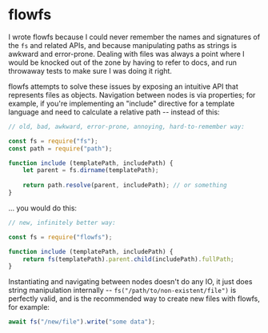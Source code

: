 flowfs
======

I wrote flowfs because I could never remember the names and signatures of the `fs` and related APIs, and because manipulating paths as strings is awkward and error-prone.  Dealing with files was always a point where I would be knocked out of the zone by having to refer to docs, and run throwaway tests to make sure I was doing it right.

flowfs attempts to solve these issues by exposing an intuitive API that represents files as objects.  Navigation between nodes is via properties; for example, if you're implementing an "include" directive for a template language and need to calculate a relative path -- instead of this:

```javascript
// old, bad, awkward, error-prone, annoying, hard-to-remember way:

const fs = require("fs");
const path = require("path");

function include (templatePath, includePath) {
	let parent = fs.dirname(templatePath);
	
	return path.resolve(parent, includePath); // or something
}
```

... you would do this:

```javascript
// new, infinitely better way:

const fs = require("flowfs");

function include (templatePath, includePath) {
	return fs(templatePath).parent.child(includePath).fullPath;
}
```

Instantiating and navigating between nodes doesn't do any IO, it just does string manipulation internally -- `fs("/path/to/non-existent/file")` is perfectly valid, and is the recommended way to create new files with flowfs, for example:

```javascript
await fs("/new/file").write("some data");
```
